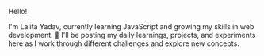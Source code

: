 Hello!

I'm Lalita Yadav, currently learning JavaScript and growing my skills in web development. 🚀
I'll be posting my daily learnings, projects, and experiments here as I work through different challenges and explore new concepts. 
<!---
lalitayadav9734/lalitayadav9734 is a ✨ special ✨ repository because its `README.md` (this file) appears on your GitHub profile.
You can click the Preview link to take a look at your changes.
--->
